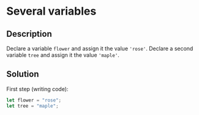 # Several variables

## Description

Declare a variable `flower` and assign it the value `'rose'`. Declare a second variable `tree` and assign it the value `'maple'`.

## Solution

First step (writing code):

```javascript
let flower = "rose";
let tree = "maple";
```

